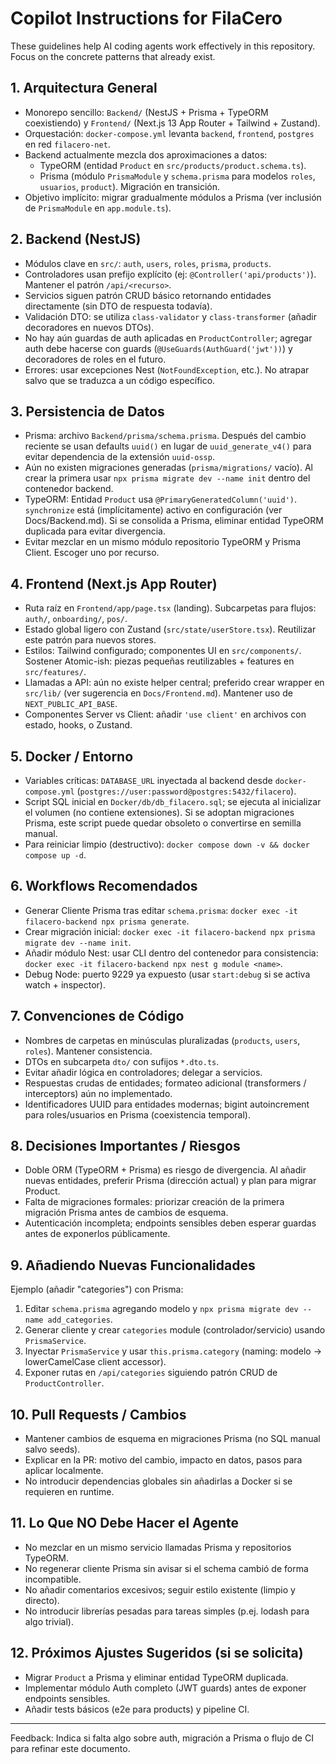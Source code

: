 # Copilot Instructions for FilaCero

These guidelines help AI coding agents work effectively in this repository. Focus on the concrete patterns that already exist.

## 1. Arquitectura General
- Monorepo sencillo: `Backend/` (NestJS + Prisma + TypeORM coexistiendo) y `Frontend/` (Next.js 13 App Router + Tailwind + Zustand).
- Orquestación: `docker-compose.yml` levanta `backend`, `frontend`, `postgres` en red `filacero-net`.
- Backend actualmente mezcla dos aproximaciones a datos:
  - TypeORM (entidad `Product` en `src/products/product.schema.ts`).
  - Prisma (módulo `PrismaModule` y `schema.prisma` para modelos `roles`, `usuarios`, `product`). Migración en transición.
- Objetivo implícito: migrar gradualmente módulos a Prisma (ver inclusión de `PrismaModule` en `app.module.ts`).

## 2. Backend (NestJS)
- Módulos clave en `src/`: `auth`, `users`, `roles`, `prisma`, `products`.
- Controladores usan prefijo explícito (ej: `@Controller('api/products')`). Mantener el patrón `/api/<recurso>`.
- Servicios siguen patrón CRUD básico retornando entidades directamente (sin DTO de respuesta todavía).
- Validación DTO: se utiliza `class-validator` y `class-transformer` (añadir decoradores en nuevos DTOs).
- No hay aún guardas de auth aplicadas en `ProductController`; agregar auth debe hacerse con guards (`@UseGuards(AuthGuard('jwt'))`) y decoradores de roles en el futuro.
- Errores: usar excepciones Nest (`NotFoundException`, etc.). No atrapar salvo que se traduzca a un código específico.

## 3. Persistencia de Datos
- Prisma: archivo `Backend/prisma/schema.prisma`. Después del cambio reciente se usan defaults `uuid()` en lugar de `uuid_generate_v4()` para evitar dependencia de la extensión `uuid-ossp`.
- Aún no existen migraciones generadas (`prisma/migrations/` vacío). Al crear la primera usar `npx prisma migrate dev --name init` dentro del contenedor backend.
- TypeORM: Entidad `Product` usa `@PrimaryGeneratedColumn('uuid')`. `synchronize` está (implícitamente) activo en configuración (ver Docs/Backend.md). Si se consolida a Prisma, eliminar entidad TypeORM duplicada para evitar divergencia.
- Evitar mezclar en un mismo módulo repositorio TypeORM y Prisma Client. Escoger uno por recurso.

## 4. Frontend (Next.js App Router)
- Ruta raíz en `Frontend/app/page.tsx` (landing). Subcarpetas para flujos: `auth/`, `onboarding/`, `pos/`.
- Estado global ligero con Zustand (`src/state/userStore.tsx`). Reutilizar este patrón para nuevos stores.
- Estilos: Tailwind configurado; componentes UI en `src/components/`. Sostener Atomic-ish: piezas pequeñas reutilizables + features en `src/features/`.
- Llamadas a API: aún no existe helper central; preferido crear wrapper en `src/lib/` (ver sugerencia en `Docs/Frontend.md`). Mantener uso de `NEXT_PUBLIC_API_BASE`.
- Componentes Server vs Client: añadir `'use client'` en archivos con estado, hooks, o Zustand.

## 5. Docker / Entorno
- Variables críticas: `DATABASE_URL` inyectada al backend desde `docker-compose.yml` (`postgres://user:password@postgres:5432/filacero`).
- Script SQL inicial en `Docker/db/db_filacero.sql`; se ejecuta al inicializar el volumen (no contiene extensiones). Si se adoptan migraciones Prisma, este script puede quedar obsoleto o convertirse en semilla manual.
- Para reiniciar limpio (destructivo): `docker compose down -v && docker compose up -d`.

## 6. Workflows Recomendados
- Generar Cliente Prisma tras editar `schema.prisma`: `docker exec -it filacero-backend npx prisma generate`.
- Crear migración inicial: `docker exec -it filacero-backend npx prisma migrate dev --name init`.
- Añadir módulo Nest: usar CLI dentro del contenedor para consistencia: `docker exec -it filacero-backend npx nest g module <name>`.
- Debug Node: puerto 9229 ya expuesto (usar `start:debug` si se activa watch + inspector).

## 7. Convenciones de Código
- Nombres de carpetas en minúsculas pluralizadas (`products`, `users`, `roles`). Mantener consistencia.
- DTOs en subcarpeta `dto/` con sufijos `*.dto.ts`.
- Evitar añadir lógica en controladores; delegar a servicios.
- Respuestas crudas de entidades; formateo adicional (transformers / interceptors) aún no implementado.
- Identificadores UUID para entidades modernas; bigint autoincrement para roles/usuarios en Prisma (coexistencia temporal).

## 8. Decisiones Importantes / Riesgos
- Doble ORM (TypeORM + Prisma) es riesgo de divergencia. Al añadir nuevas entidades, preferir Prisma (dirección actual) y plan para migrar Product.
- Falta de migraciones formales: priorizar creación de la primera migración Prisma antes de cambios de esquema.
- Autenticación incompleta; endpoints sensibles deben esperar guardas antes de exponerlos públicamente.

## 9. Añadiendo Nuevas Funcionalidades
Ejemplo (añadir "categories") con Prisma:
1. Editar `schema.prisma` agregando modelo y `npx prisma migrate dev --name add_categories`.
2. Generar cliente y crear `categories` module (controlador/servicio) usando `PrismaService`.
3. Inyectar `PrismaService` y usar `this.prisma.category` (naming: modelo -> lowerCamelCase client accessor).
4. Exponer rutas en `/api/categories` siguiendo patrón CRUD de `ProductController`.

## 10. Pull Requests / Cambios
- Mantener cambios de esquema en migraciones Prisma (no SQL manual salvo seeds).
- Explicar en la PR: motivo del cambio, impacto en datos, pasos para aplicar localmente.
- No introducir dependencias globales sin añadirlas a Docker si se requieren en runtime.

## 11. Lo Que NO Debe Hacer el Agente
- No mezclar en un mismo servicio llamadas Prisma y repositorios TypeORM.
- No regenerar cliente Prisma sin avisar si el schema cambió de forma incompatible.
- No añadir comentarios excesivos; seguir estilo existente (limpio y directo).
- No introducir librerías pesadas para tareas simples (p.ej. lodash para algo trivial).

## 12. Próximos Ajustes Sugeridos (si se solicita)
- Migrar `Product` a Prisma y eliminar entidad TypeORM duplicada.
- Implementar módulo Auth completo (JWT guards) antes de exponer endpoints sensibles.
- Añadir tests básicos (e2e para products) y pipeline CI.

---
Feedback: Indica si falta algo sobre auth, migración a Prisma o flujo de CI para refinar este documento.
